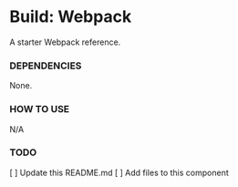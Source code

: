 # Build: Webpack
A starter Webpack reference.

### DEPENDENCIES
None.

### HOW TO USE
N/A

### TODO
[ ] Update this README.md
[ ] Add files to this component
